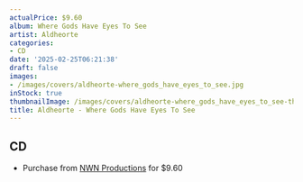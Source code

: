 ```yaml
---
actualPrice: $9.60
album: Where Gods Have Eyes To See
artist: Aldheorte
categories:
- CD
date: '2025-02-25T06:21:38'
draft: false
images:
- /images/covers/aldheorte-where_gods_have_eyes_to_see.jpg
inStock: true
thumbnailImage: /images/covers/aldheorte-where_gods_have_eyes_to_see-thumb.jpg
title: Aldheorte - Where Gods Have Eyes To See
---
```


## CD
* Purchase from [NWN Productions](http://shop.nwnprod.com/index.php?route=product/product&path=93&product_id=59580&sort=pd.name&order=ASC) for $9.60

